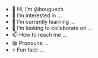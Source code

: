 - 👋 Hi, I’m @bouguech
- 👀 I’m interested in ...
- 🌱 I’m currently learning ...
- 💞️ I’m looking to collaborate on ...
- 📫 How to reach me ...
- 😄 Pronouns: ...
- ⚡ Fun fact: ...

<!---
bouguech/bouguech is a ✨ special ✨ repository because its `README.md` (this file) appears on your GitHub profile.
You can click the Preview link to take a look at your changes.
--->

